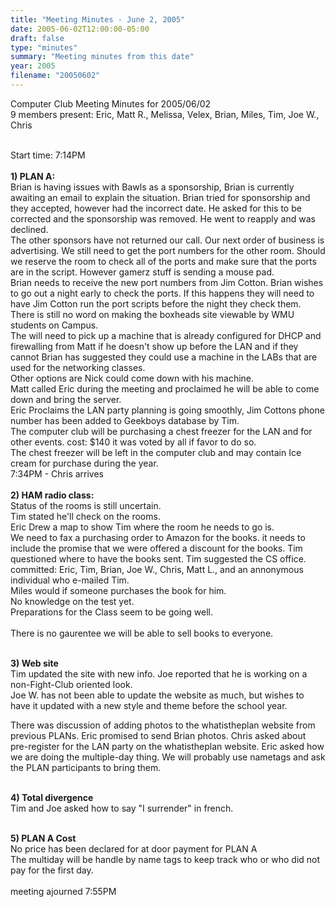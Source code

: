 ```yaml
---
title: "Meeting Minutes - June 2, 2005"
date: 2005-06-02T12:00:00-05:00
draft: false
type: "minutes"
summary: "Meeting minutes from this date"
year: 2005
filename: "20050602"
---
```


Computer Club Meeting Minutes for 2005/06/02<br>
9 members present: Eric, Matt R., Melissa, Velex, Brian, Miles, Tim, Joe W., Chris<br><br>

Start time: 7:14PM <br><br>
<b>1) PLAN A:</b><br>
Brian is having issues with Bawls as a sponsorship,
Brian is currently awaiting an email to explain the situation.
Brian tried for sponsorship and they accepted, however had the incorrect date.  He asked for this to be corrected and the sponsorship was removed.  He went to reapply and was declined.<br>
The other sponsors have not returned our call.  Our next order of business is
advertising.  We still need to get the port numbers for the other room.  Should
we reserve the room to check all of the ports and make sure that the ports are
in the script. However gamerz stuff is sending a mouse pad.<br>
Brian needs to receive the new port numbers from Jim Cotton.
Brian wishes to go out a night early to check the ports. If this happens they will need to have Jim Cotton run the port scripts before the night they check them.<br>
There is still no word on making the boxheads site viewable by WMU students on Campus.<br>
The will need to pick up a machine that is already configured for DHCP and firewalling from Matt if he doesn't show up before the LAN and if they cannot Brian has suggested they could use a machine in the LABs that are used for the networking classes.<br>
Other options are Nick could come down with his machine.<br>
Matt called Eric during the meeting and proclaimed he will be able to come down and bring the server.<br>
Eric Proclaims the LAN party planning is going smoothly, Jim Cottons phone number has been added to Geekboys database by Tim.<br>
The computer club will be purchasing a chest freezer for the LAN and for other events. cost: $140 it was voted by all if favor to do so.<br>
The chest freezer will be left in the computer club and may contain Ice cream for purchase during the year.<br>
7:34PM - Chris arrives<br>
<br>
<b>2) HAM radio class:</b><br>
Status of the rooms is still uncertain.<br> Tim stated he'll check on the rooms.<br>
Eric Drew a map to show Tim where the room he needs to go is.<br>
We need to fax a purchasing order to Amazon for the books. it needs to include the promise that we were offered a discount for the books. Tim questioned where to have the books sent. Tim suggested the CS office.<br>
committed: Eric, Tim, Brian, Joe W., Chris, Matt L., and an annonymous individual who e-mailed Tim.<br>
Miles would if someone purchases the book for him.<br> 
No knowledge on the test yet.<br> Preparations for the Class seem to be going well.<br>  
There is no gaurentee we will be able to sell books to everyone.<br><br>

<b>3) Web site</b><br>
Tim updated the site with new info.  Joe reported that he is working on a
non-Fight-Club oriented look.<br>
Joe W. has not been able to update the website as much, but wishes to have it updated with a new style and theme before the school year.<br>

There was discussion of adding photos to the whatistheplan website from
previous PLANs.  Eric promised to send Brian photos.  Chris asked about
pre-register for the LAN party on the whatistheplan website.  Eric asked how we
are doing the multiple-day thing.  We will probably use nametags and ask the
PLAN participants to bring them.<br><br>

<b>4) Total divergence</b><br>
Tim and Joe asked how to say "I surrender" in french.<br><br>

<b>5) PLAN A Cost</b><br>No price has been declared for at door payment for PLAN A<br> The multiday will be handle by name tags to keep track who or who did not pay for the first day.<br><br>
meeting ajourned 7:55PM<br>
